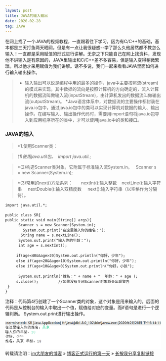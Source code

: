 ```yaml
---
layout: post
title: JAVA的输入输出
date: 2020-02-28
tag: JAVA
---
```

  在网上找了一个JAVA的视频教程，一直跟着往下学习，因为有C/C++的基础，基本都是三天打鱼两天晒网，但是有一点让我很疑惑--学了那么久他居然都不教怎么输入！一直都是采用赋值的形式进行讲解。无奈之下只能自己在网上找资料，发现他不讲输入是有原因的，JAVA里输出和C/C++差不多容易，但是输入变得稍微繁琐。所以他才采用赋值为我们讲解。话不多说，我们一起来看看JAVA里面如何进行输入输出操作。
>* 输入输出可以说是编程中用的最多的操作，java中主要按照流(stream)的模式来实现。其中数据的流向是按照计算机的方向确定的，流入计算机的数据流叫做输入流(inputStream)，由计算机发出的数据流叫做输出流(outputStream)。
>*Java语言体系中，对数据流的主要操作都封装在java.io包中，通过java.io包中的类可以实现计算机对数据的输入、输出操作。在编写输入、输出操作代码时，需要用import语句将java.io包导入到应用程序所在的类中，才可以使用java.io中的类和接口。
### JAVA的输入
>*1.使用Scanner类：

>*(1)使用java.util包。  import java.util.*;

>*(2)构造Scanner类对象，它附属于标准输入流System.in。   Scanner s = new Scanner(System.in);

>*(3)常用的next()方法系列：       nextInt():输入整数    nextLine():输入字符串     nextDouble():输入双精度数     next():输入字符串（以空格作为分隔符）。

	import java.util.*; 

	public class SR{
	public static void main(String[] args){  
  	      Scanner s = new Scanner(System.in);  
    	    System.out.print("在这里输入你的姓名：");  
     	   String name = s.nextLine();  
      	  System.out.print("输入你的年龄：");  
      	  int age = s.nextInt(); 
        
       	 if(age<40&&age>20)System.out.println("你好，少年");
       	 else if(age<20&&age>10)System.out.println("你好，少年");
       	 else if(age<10&&age>0)System.out.println("你好，小孩");
        
      	  System.out.println("姓名：" + name + "  年龄：" + age );  
       	 s.close();         //如果没有关闭Scanner对象将会出现警告  
   	 }  
	} 
注释：代码第4行创建了一个Scanner类的对象，这个对象是用来输入的。后面的代码是从控制台的输入中取出一个值，赋值给对应的变量。而if语句是进行一个逻辑判断。 System.out.print进行输出操作。


![](/images/posts/tfimg/srcu.png)
<br>
转载请注明：[im大朋友的博客](https://jing-hua.github.io/) » [博客正式运行的第一天](https://jing-hua.github.io/)  » [长按我分享复制链接](https://jing-hua.github.io/)  


